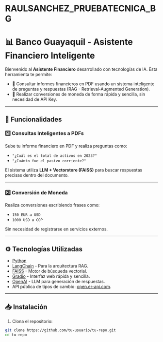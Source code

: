 # RAULSANCHEZ_PRUEBATECNICA_BG
# 📊 Banco Guayaquil - Asistente Financiero Inteligente

Bienvenido al **Asistente Financiero** desarrollado con tecnologías de IA. Esta herramienta te permite:

- 🤖 Consultar informes financieros en PDF usando un sistema inteligente de preguntas y respuestas (RAG - Retrieval-Augmented Generation).
- 💱 Realizar conversiones de moneda de forma rápida y sencilla, sin necesidad de API Key.

---

## 🚀 Funcionalidades

### 1️⃣ Consultas Inteligentes a PDFs
Sube tu informe financiero en PDF y realiza preguntas como:
- `"¿Cuál es el total de activos en 2023?"`
- `"¿Cuánto fue el pasivo corriente?"`

El sistema utiliza **LLM + Vectorstore (FAISS)** para buscar respuestas precisas dentro del documento.

---

### 2️⃣ Conversión de Moneda
Realiza conversiones escribiendo frases como:
- `150 EUR a USD`
- `1000 USD a COP`

Sin necesidad de registrarse en servicios externos.

---

## ⚙️ Tecnologías Utilizadas
- [Python](https://www.python.org/)
- [LangChain](https://www.langchain.com/) - Para la arquitectura RAG.
- [FAISS](https://github.com/facebookresearch/faiss) - Motor de búsqueda vectorial.
- [Gradio](https://gradio.app/) - Interfaz web rápida y sencilla.
- [OpenAI](https://openai.com/) - LLM para generación de respuestas.
- API pública de tipos de cambio: [open.er-api.com](https://www.exchangerate-api.com/).

---

## 📥 Instalación

1. Clona el repositorio:
```bash
git clone https://github.com/tu-usuario/tu-repo.git
cd tu-repo
